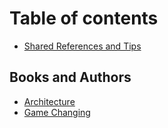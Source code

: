 # Table of contents

* [Shared References and Tips](README.md)

## Books and Authors

* [Architecture](books-and-authors/architecture.md)
* [Game Changing](books-and-authors/game-changing.md)
